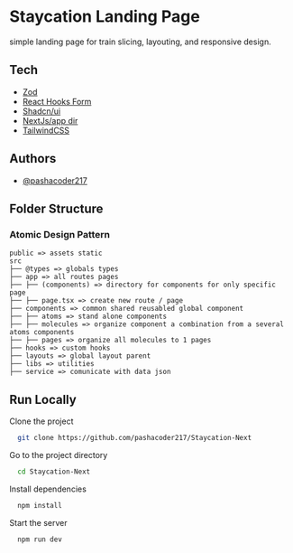 # Staycation Landing Page

simple landing page for train slicing, layouting, and responsive design.

## Tech

- [Zod](https://zod.dev/)
- [React Hooks Form](https://www.react-hook-form.com/)
- [Shadcn/ui](https://ui.shadcn.com/)
- [NextJs/app dir](https://nextjs.org/docs/app)
- [TailwindCSS](https://tailwindcss.com/)

## Authors

- [@pashacoder217](https://www.github.com/pashacoder217)

## Folder Structure

### **Atomic Design Pattern**

```
public => assets static
src
├── @types => globals types
├── app => all routes pages
├── ├── (components) => directory for components for only specific page
├── ├── page.tsx => create new route / page
├── components => common shared reusabled global component
├── ├── atoms => stand alone components
├── ├── molecules => organize component a combination from a several atoms components
├── ├── pages => organize all molecules to 1 pages
├── hooks => custom hooks
├── layouts => global layout parent
├── libs => utilities
├── service => comunicate with data json

```

## Run Locally

Clone the project

```bash
  git clone https://github.com/pashacoder217/Staycation-Next
```

Go to the project directory

```bash
  cd Staycation-Next
```

Install dependencies

```bash
  npm install
```

Start the server

```bash
  npm run dev
```
